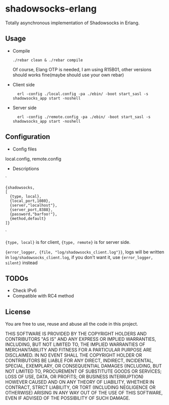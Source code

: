 shadowsocks-erlang
===========
Totally asynchronous implementation of Shadowsocks in Erlang.

Usage
-----------
* Compile


    `./rebar clean & ./rebar compile`

  Of course, Elang OTP is needed, I am using R15B01, other versions should works fine(maybe should 
  use your own rebar)
* Client side

        erl -config ./local.config -pa ./ebin/ -boot start_sasl -s shadowsocks_app start -noshell
* Server side
   
        erl -config ./remote.config -pa ./ebin/ -boot start_sasl -s shadowsocks_app start -noshell

Configuration
-----------
* Config files

 local.config, remote.config
* Descriptions

`

    {shadowsocks,
    [
      {type, local},
      {local_port,1080},
      {server,"localhost"},
      {server_port,8388},
      {password,"barfoo!"},
      {method,default}
    ]}
`

`{type, local}` is for client, `{type, remote}` is for server side.

`{error_logger, {file, "log/shadowsocks_client.log"}}`, logs will be written 
in `log/shadowsocks_client.log`, if you don't want it, use `{error_logger, silent}` instead

TODOs
-----------
* Check IPv6
* Compatible with RC4 method

License
-----------
You are free to use, reuse and abuse all the code in this project.

THIS SOFTWARE IS PROVIDED BY THE COPYRIGHT HOLDERS AND CONTRIBUTORS "AS IS" AND ANY EXPRESS OR IMPLIED WARRANTIES, INCLUDING, BUT NOT LIMITED TO, THE IMPLIED WARRANTIES OF MERCHANTABILITY AND FITNESS FOR A PARTICULAR PURPOSE ARE DISCLAIMED. IN NO EVENT SHALL THE COPYRIGHT HOLDER OR CONTRIBUTORS BE LIABLE FOR ANY DIRECT, INDIRECT, INCIDENTAL, SPECIAL, EXEMPLARY, OR CONSEQUENTIAL DAMAGES (INCLUDING, BUT NOT LIMITED TO, PROCUREMENT OF SUBSTITUTE GOODS OR SERVICES; LOSS OF USE, DATA, OR PROFITS; OR BUSINESS INTERRUPTION) HOWEVER CAUSED AND ON ANY THEORY OF LIABILITY, WHETHER IN CONTRACT, STRICT LIABILITY, OR TORT (INCLUDING NEGLIGENCE OR OTHERWISE) ARISING IN ANY WAY OUT OF THE USE OF THIS SOFTWARE, EVEN IF ADVISED OF THE POSSIBILITY OF SUCH DAMAGE.
